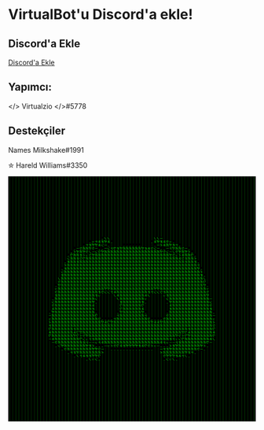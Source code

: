 # VirtualBot'u Discord'a ekle!
## Discord'a Ekle
[Discord'a Ekle](https://discord.com/oauth2/authorize?client_id=869210204724666428&scope=bot&permissions=36727824)
## Yapımcı:
</> Virtualzio </>#5778
## Destekçiler
Names Milkshake#1991

✮ Hareld Williams#3350


![VirtualBot](1627306530-31-177-227-110.png)
